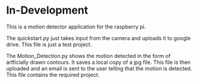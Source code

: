 # In-Development

This is a motion detector application for the raspberry pi.

The quickstart.py just takes input from the camera and uploads it to google drive. This file is just a test project.

The Motion_Detection.py shows the motion detected in the form of artficially drawn contours. It saves a local copy of a jpg file. This file is then uploaded and an email is sent to the user telling that the motion is detected. This file contains the required project.
